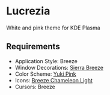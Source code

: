 # Lucrezia

White and pink theme for KDE Plasma

## Requirements

- Application Style: Breeze
- Window Decorations: [Sierra Breeze](https://github.com/ishovkun/SierraBreeze)
- Color Scheme: [Yuki Pink](https://store.kde.org/p/1262155/)
- Icons: [Breeze Chameleon Light](https://store.kde.org/p/1298508/)
- Cursors: Breeze
